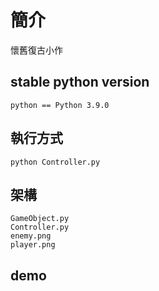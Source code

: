 # 簡介
懷舊復古小作

## stable python version

```text
python == Python 3.9.0
```

##  執行方式
```text
python Controller.py
```

## 架構
```text
GameObject.py
Controller.py
enemy.png
player.png

```


##  demo

